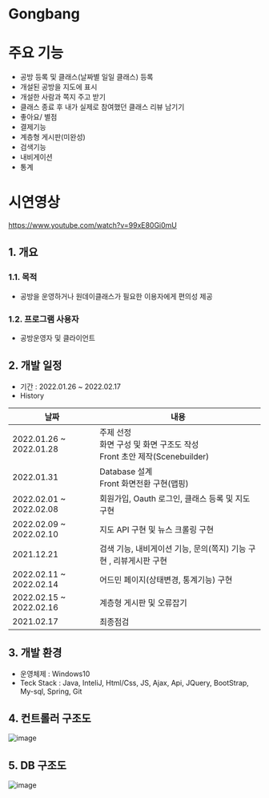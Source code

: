 # Gongbang

# 주요 기능 
- 공방 등록 및 클래스(날짜별 일일 클래스) 등록
- 개설된 공방을 지도에 표시
- 개설한 사람과 쪽지 주고 받기
- 클래스 종료 후 내가 실제로 참여했던 클래스 리뷰 남기기
- 좋아요/ 별점
- 결제기능
- 계층형 게시판(미완성)
- 검색기능
- 내비게이션
- 통계

# 시연영상
https://www.youtube.com/watch?v=99xE80Gi0mU

## 1. 개요
### 1.1. 목적
- 공방을 운영하거나 원데이클래스가 필요한 이용자에게 편의성 제공

### 1.2. 프로그램 사용자
- 공방운영자 및 클라이언트


## 2. 개발 일정
- 기간 : 2022.01.26 ~ 2022.02.17 
- History

|날짜|내용|
|----|----|
|2022.01.26 ~ 2022.01.28|주제 선정 <br>화면 구성 및 화면 구조도 작성<br>Front 초안 제작(Scenebuilder)</br>|
|2022.01.31|Database 설계 <br> Front 화면전환 구현(맵핑) </br>|
|2022.02.01 ~ 2022.02.08|회원가입, Oauth 로그인,  클래스 등록 및 지도 구현|
|2022.02.09 ~ 2022.02.10|지도 API 구현 및 뉴스 크롤링 구현|
|2021.12.21|검색 기능, 내비게이션 기능, 문의(쪽지) 기능 구현 , 리뷰게시판 구현|
|2022.02.11 ~ 2022.02.14|어드민 페이지(상태변경, 통계기능) 구현|
|2022.02.15 ~ 2022.02.16|계층형 게시판 및 오류잡기|
|2021.02.17|최종점검|

  
## 3. 개발 환경
- 운영체제 : Windows10  
- Teck Stack : Java, InteliJ, Html/Css, JS, Ajax, Api, JQuery, BootStrap, My-sql, Spring, Git
  
## 4. 컨트롤러 구조도
![image](https://user-images.githubusercontent.com/91528977/154822964-f584edac-1496-468c-b033-f4a43771ff3c.png)

## 5. DB 구조도
![image](https://user-images.githubusercontent.com/91528977/155277316-67ee350c-84f9-49ed-b88f-e2bc5ca7cb78.png)
